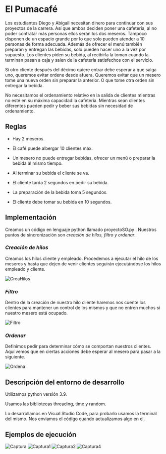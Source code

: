 # **El Pumacafé**

Los estudiantes Diego y Abigail necesitan dinero para continuar con sus proyectos de la carrera. 
Así que ambos deciden poner una cafetería, al no poder contratar más personas ellos serán los dos meseros. 
Tampoco disponen de un espacio grande por lo que solo pueden atender a 10 personas de forma adecuada. 
Además de ofrecer el menú también preparan y entregan las bebidas, solo pueden hacer uno a la vez por supuesto. 
Los clientes piden su bebida, al recibirla la toman cuando la terminan pasan a caja y salen de la cafetería satisfechos con el servicio. 

Si otro cliente después del décimo quiere entrar debe esperar a que salga uno, queremos evitar ordene desde afuera. 
Queremos evitar que un mesero tome una nueva orden sin preparar la anterior. O que tome otra orden sin entregar la bebida.

No necesitamos el ordenamiento relativo en la salida de clientes mientras no esté en su máxima capacidad la cafetería. 
Mientras sean clientes diferentes pueden pedir y beber sus bebidas sin necesidad de ordenamiento.

## **Reglas**
- Hay 2 meseros.

- El café puede albergar 10 clientes máx.

- Un mesero no puede entregar bebidas, ofrecer un menú o preparar la bebida al mismo tiempo.

- Al terminar su bebida el cliente se va.

- El cliente tarda 2 segundos en pedir su bebida.

- La preparación de la bebida toma 5 segundos.

- El cliente debe tomar su bebida en 10 segundos.

## **Implementación**
Creamos un código en lenguaje python llamado proyectoSO.py . Nuestros puntos de sincronización son *creación de hilos, filtro y ordenar*.

### *Creación de hilos*
Creamos los hilos cliente y empleado. Procedemos a ejecutar el hilo de los meseros y hasta que dejen de venir 
clientes seguirán ejecutándose los hilos empleado y cliente.

![CreaHilos](https://user-images.githubusercontent.com/38671407/204729271-0bc70803-8380-4154-a859-0536e142d5b3.PNG)

### *Filtro*
Dentro de la creación de nuestro hilo cliente haremos nos cuente los clientes para mantener 
un control de los mismos y que no entren muchos si nuestro mesero está ocupado.

![Filtro](https://user-images.githubusercontent.com/38671407/204729410-70a285a0-ec27-4fe5-b463-faae5729eb19.PNG)

### *Ordenar*
Definimos pedir para determinar cómo se comportan nuestros clientes. Aquí vemos que en ciertas acciones debe esperar al mesero para pasar a la siguiente.

![Ordena](https://user-images.githubusercontent.com/38671407/204729571-f45f3dd2-db16-46e6-ba0f-e9cf5024b21b.PNG)

## **Descripción del entorno de desarrollo**
Utilizamos python versión 3.9.

Usamos las bibliotecas threading, time y random.

Lo desarrollamos en Visual Studio Code, para probarlo usamos la terminal del mismo. Nos enviamos el código cuando actualizamos algo en el.

## **Ejemplos de ejecución**
![Captura](https://user-images.githubusercontent.com/38671407/204729938-7c30f4a0-78a5-459e-a207-ae5def459c96.PNG)
![Captura1](https://user-images.githubusercontent.com/38671407/204729941-b423bf52-0e89-4a0c-95ef-b94a36ac0363.PNG)
![Captura2](https://user-images.githubusercontent.com/38671407/204729944-927f7c65-68f5-4d03-b3de-1c126886ecd6.PNG)
![Captura4](https://user-images.githubusercontent.com/38671407/204729946-4c784e8f-9cba-4ea9-9c71-b10f501720ba.PNG)

